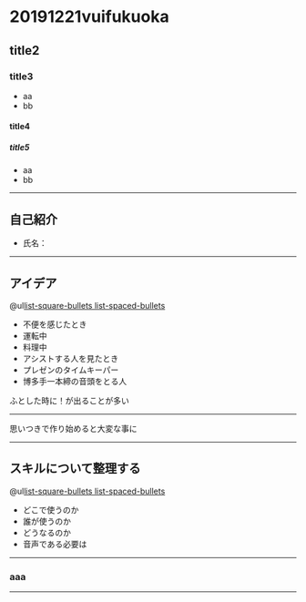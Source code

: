 # 20191221vuifukuoka
## title2
### title3
- aa
 - bb
#### title4
##### title5
- aa
 - bb

---

## 自己紹介
- 氏名：


---

## アイデア

@ul[list-square-bullets list-spaced-bullets](false)
* 不便を感じたとき
 * 運転中
 * 料理中
* アシストする人を見たとき
 * プレゼンのタイムキーパー
 * 博多手一本締の音頭をとる人

ふとした時に！が出ることが多い
 
---

思いつきで作り始めると大変な事に

---

## スキルについて整理する

@ul[list-square-bullets list-spaced-bullets](false)
- どこで使うのか
- 誰が使うのか
- どうなるのか
- 音声である必要は

---

### aaa

---
